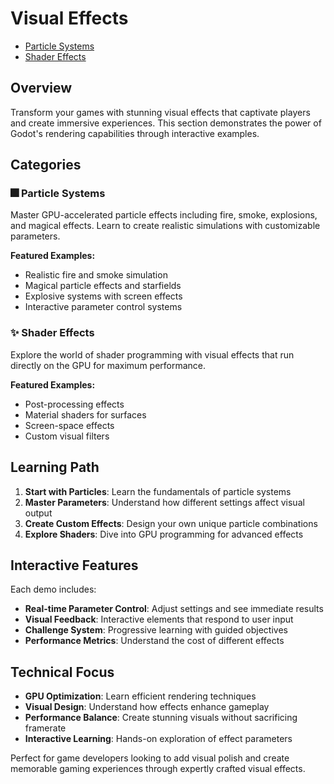 # Visual Effects

<!-- embed-{$PATH} -->


<!-- start-replace-subnav -->
* [Particle Systems](/godot-demo-extended/gdEmbed/scenes/visual_effects/particle_systems/)
* [Shader Effects](/godot-demo-extended/gdEmbed/scenes/visual_effects/shader_effects/)
<!-- end-replace-subnav -->

## Overview

Transform your games with stunning visual effects that captivate players and create immersive experiences. This section demonstrates the power of Godot's rendering capabilities through interactive examples.

## Categories

### 🎆 Particle Systems
Master GPU-accelerated particle effects including fire, smoke, explosions, and magical effects. Learn to create realistic simulations with customizable parameters.

**Featured Examples:**
- Realistic fire and smoke simulation
- Magical particle effects and starfields
- Explosive systems with screen effects
- Interactive parameter control systems

### ✨ Shader Effects
Explore the world of shader programming with visual effects that run directly on the GPU for maximum performance.

**Featured Examples:**
- Post-processing effects
- Material shaders for surfaces
- Screen-space effects
- Custom visual filters

## Learning Path

1. **Start with Particles**: Learn the fundamentals of particle systems
2. **Master Parameters**: Understand how different settings affect visual output
3. **Create Custom Effects**: Design your own unique particle combinations
4. **Explore Shaders**: Dive into GPU programming for advanced effects

## Interactive Features

Each demo includes:
- **Real-time Parameter Control**: Adjust settings and see immediate results
- **Visual Feedback**: Interactive elements that respond to user input
- **Challenge System**: Progressive learning with guided objectives
- **Performance Metrics**: Understand the cost of different effects

## Technical Focus

- **GPU Optimization**: Learn efficient rendering techniques
- **Visual Design**: Understand how effects enhance gameplay
- **Performance Balance**: Create stunning visuals without sacrificing framerate
- **Interactive Learning**: Hands-on exploration of effect parameters

Perfect for game developers looking to add visual polish and create memorable gaming experiences through expertly crafted visual effects.
